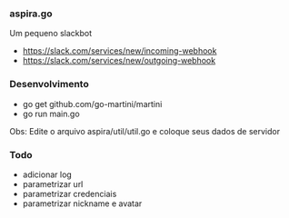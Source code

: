 ### aspira.go

Um pequeno slackbot

* https://slack.com/services/new/incoming-webhook
* https://slack.com/services/new/outgoing-webhook

### Desenvolvimento

* go get github.com/go-martini/martini
* go run main.go

Obs: Edite o arquivo aspira/util/util.go e coloque seus dados de servidor

### Todo

* adicionar log
* parametrizar url
* parametrizar credenciais
* parametrizar nickname e avatar
